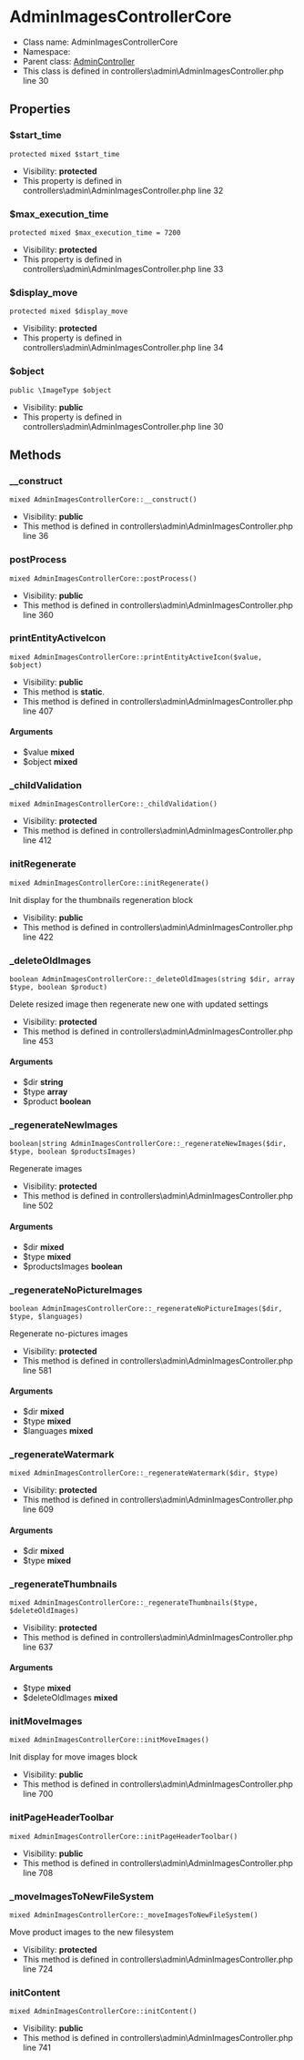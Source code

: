 AdminImagesControllerCore
===============






* Class name: AdminImagesControllerCore
* Namespace: 
* Parent class: [AdminController](AdminControllerCore)
* This class is defined in controllers\admin\AdminImagesController.php line 30





Properties
----------


### $start_time

    protected mixed $start_time





* Visibility: **protected**
* This property is defined in controllers\admin\AdminImagesController.php line 32


### $max_execution_time

    protected mixed $max_execution_time = 7200





* Visibility: **protected**
* This property is defined in controllers\admin\AdminImagesController.php line 33


### $display_move

    protected mixed $display_move





* Visibility: **protected**
* This property is defined in controllers\admin\AdminImagesController.php line 34


### $object

    public \ImageType $object





* Visibility: **public**
* This property is defined in controllers\admin\AdminImagesController.php line 30


Methods
-------


### __construct

    mixed AdminImagesControllerCore::__construct()





* Visibility: **public**
* This method is defined in controllers\admin\AdminImagesController.php line 36




### postProcess

    mixed AdminImagesControllerCore::postProcess()





* Visibility: **public**
* This method is defined in controllers\admin\AdminImagesController.php line 360




### printEntityActiveIcon

    mixed AdminImagesControllerCore::printEntityActiveIcon($value, $object)





* Visibility: **public**
* This method is **static**.
* This method is defined in controllers\admin\AdminImagesController.php line 407


#### Arguments
* $value **mixed**
* $object **mixed**



### _childValidation

    mixed AdminImagesControllerCore::_childValidation()





* Visibility: **protected**
* This method is defined in controllers\admin\AdminImagesController.php line 412




### initRegenerate

    mixed AdminImagesControllerCore::initRegenerate()

Init display for the thumbnails regeneration block



* Visibility: **public**
* This method is defined in controllers\admin\AdminImagesController.php line 422




### _deleteOldImages

    boolean AdminImagesControllerCore::_deleteOldImages(string $dir, array $type, boolean $product)

Delete resized image then regenerate new one with updated settings



* Visibility: **protected**
* This method is defined in controllers\admin\AdminImagesController.php line 453


#### Arguments
* $dir **string**
* $type **array**
* $product **boolean**



### _regenerateNewImages

    boolean|string AdminImagesControllerCore::_regenerateNewImages($dir, $type, boolean $productsImages)

Regenerate images



* Visibility: **protected**
* This method is defined in controllers\admin\AdminImagesController.php line 502


#### Arguments
* $dir **mixed**
* $type **mixed**
* $productsImages **boolean**



### _regenerateNoPictureImages

    boolean AdminImagesControllerCore::_regenerateNoPictureImages($dir, $type, $languages)

Regenerate no-pictures images



* Visibility: **protected**
* This method is defined in controllers\admin\AdminImagesController.php line 581


#### Arguments
* $dir **mixed**
* $type **mixed**
* $languages **mixed**



### _regenerateWatermark

    mixed AdminImagesControllerCore::_regenerateWatermark($dir, $type)





* Visibility: **protected**
* This method is defined in controllers\admin\AdminImagesController.php line 609


#### Arguments
* $dir **mixed**
* $type **mixed**



### _regenerateThumbnails

    mixed AdminImagesControllerCore::_regenerateThumbnails($type, $deleteOldImages)





* Visibility: **protected**
* This method is defined in controllers\admin\AdminImagesController.php line 637


#### Arguments
* $type **mixed**
* $deleteOldImages **mixed**



### initMoveImages

    mixed AdminImagesControllerCore::initMoveImages()

Init display for move images block



* Visibility: **public**
* This method is defined in controllers\admin\AdminImagesController.php line 700




### initPageHeaderToolbar

    mixed AdminImagesControllerCore::initPageHeaderToolbar()





* Visibility: **public**
* This method is defined in controllers\admin\AdminImagesController.php line 708




### _moveImagesToNewFileSystem

    mixed AdminImagesControllerCore::_moveImagesToNewFileSystem()

Move product images to the new filesystem



* Visibility: **protected**
* This method is defined in controllers\admin\AdminImagesController.php line 724




### initContent

    mixed AdminImagesControllerCore::initContent()





* Visibility: **public**
* This method is defined in controllers\admin\AdminImagesController.php line 741



